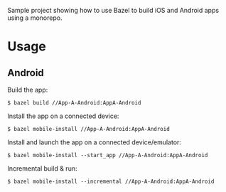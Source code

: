 Sample project showing how to use Bazel to build iOS and Android apps using a
monorepo.

# Usage

## Android


Build the app:

    $ bazel build //App-A-Android:AppA-Android

Install the app on a connected device:

    $ bazel mobile-install //App-A-Android:AppA-Android

Install and launch the app on a connected device/emulator:

    $ bazel mobile-install --start_app //App-A-Android:AppA-Android

Incremental build & run:

    $ bazel mobile-install --incremental //App-A-Android:AppA-Android
